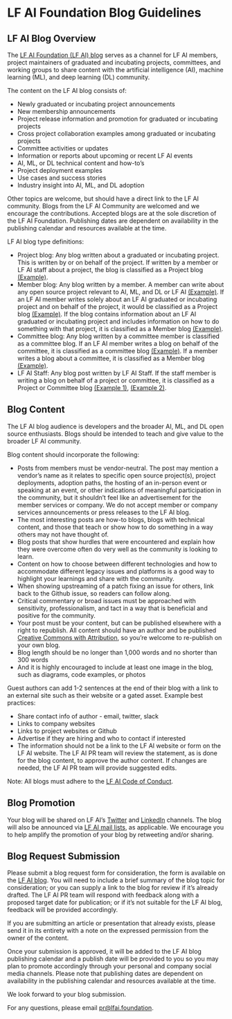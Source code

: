 # LF AI Foundation Blog Guidelines

## LF AI Blog Overview
The [LF AI Foundation (LF AI) blog](https://lfai.foundation/news/blog/) serves as a channel for LF AI members, project maintainers of graduated and incubating projects, committees, and working groups to share content with the artificial intelligence (AI), machine learning (ML), and deep learning (DL) community. 

The content on the LF AI blog consists of:

* Newly graduated or incubating project announcements
* New membership announcements
* Project release information and promotion for graduated or incubating projects
* Cross project collaboration examples among graduated or incubating projects
* Committee activities or updates
* Information or reports about upcoming or recent LF AI events
* AI, ML, or DL technical content and how-to’s 
* Project deployment examples
* Use cases and success stories
* Industry insight into AI, ML, and DL adoption

Other topics are welcome, but should have a direct link to the LF AI community. Blogs from the LF AI Community are welcomed and we encourage the contributions. Accepted blogs are at the sole discretion of the LF AI Foundation. Publishing dates are dependent on availability in the publishing calendar and resources available at the time.

LF AI blog type definitions:

* Project blog: Any blog written about a graduated or incubating project. This is written by or on behalf of the project. If written by a member or LF AI staff about a project, the blog is classified as a Project blog [(Example)](https://lfai.foundation/blog/2020/04/23/forestflow-joins-lf-ai-as-new-incubation-project/). 
* Member blog: Any blog written by a member. A member can write about any open source project relevant to AI, ML, and DL or LF AI [(Example)](https://lfai.foundation/blog/2020/05/26/all-in-open-source-why-i-quit-tech-giant-and-found-my-oss-startup/). If an LF AI member writes solely about an LF AI graduated or incubating project and on behalf of the project, it would be classified as a Project blog [(Example)](https://lfai.foundation/blog/2019/10/30/apache-nifi-ai-fairness-360-aif360-integration-trusted-ai-architecture-development-report-1/). If the blog contains information about an LF AI graduated or incubating project and includes information on how to do something with that project, it is classified as a Member blog [(Example)](https://lfai.foundation/blog/2019/07/26/att-orange-techmahindra-adoption-of-acumos-ai-builds-foundation-for-growth/).
* Committee blog: Any blog written by a committee member is classified as a committee blog. If an LF AI member writes a blog on behalf of the committee, it is classified as a committee blog [(Example)](https://lfai.foundation/blog/2019/08/15/integration-among-tools-key-to-machine-learning-implementation-success/). If a member writes a blog about a committee, it is classified as a Member blog [(Example)](https://lfai.foundation/blog/2019/09/03/improved-project-proposal-process/).
* LF AI Staff: Any blog post written by LF AI Staff. If the staff member is writing a blog on behalf of a project or committee, it is classified as a Project or Committee blog [(Example 1)](https://lfai.foundation/blog/2020/04/27/sparklyr-1-2-0-now-available/), [(Example 2)](https://lfai.foundation/blog/2020/04/29/thank-you-ibm-onnx-for-a-great-lf-ai-day/).

## Blog Content

The LF AI blog audience is developers and the broader AI, ML, and DL open source enthusiasts. Blogs should be intended to teach and give value to the broader LF AI community.

Blog content should incorporate the following:

* Posts from members must be vendor-neutral. The post may mention a vendor’s name as it relates to specific open source project(s), project deployments, adoption paths, the hosting of an in-person event or speaking at an event, or other indications of meaningful participation in the community, but it shouldn’t feel like an advertisement for the member services or company. We do not accept member or company services announcements or press releases to the LF AI blog.
* The most interesting posts are how-to blogs, blogs with technical content, and those that teach or show how to do something in a way others may not have thought of.
* Blog posts that show hurdles that were encountered and explain how they were overcome often do very well as the community is looking to learn.
* Content on how to choose between different technologies and how to accommodate different legacy issues and platforms is a good way to highlight your learnings and share with the community.
* When showing upstreaming of a patch fixing an issue for others, link back to the Github issue, so readers can follow along.
* Critical commentary or broad issues must be approached with sensitivity, professionalism, and tact in a way that is beneficial and positive for the community.
* Your post must be your content, but can be published elsewhere with a right to republish. All content should have an author and be published [Creative Commons with Attribution](https://creativecommons.org/share-your-work/), so you’re welcome to re-publish on your own blog.
* Blog length should be no longer than 1,000 words and no shorter than 300 words
* And it is highly encouraged to include at least one image in the blog, such as diagrams, code examples, or photos

Guest authors can add 1-2 sentences at the end of their blog with a link to an external site such as their website or a gated asset. Example best practices:

* Share contact info of author - email, twitter, slack
* Links to company websites
* Links to project websites or Github
* Advertise if they are hiring and who to contact if interested
* The information should not be a link to the LF AI website or form on the LF AI website. The LF AI PR team will review the statement, as is done for the blog content, to approve the author content. If changes are needed, the LF AI PR team will provide suggested edits.

Note: All blogs must adhere to the [LF AI Code of Conduct](https://lfprojects.org/policies/code-of-conduct/).

## Blog Promotion 
Your blog will be shared on LF AI’s [Twitter](https://twitter.com/LFAI_Foundation) and [LinkedIn](https://www.linkedin.com/company/lfai/) channels. The blog will also be announced via [LF AI mail lists](https://lists.lfai.foundation/g/main/subgroups), as applicable. We encourage you to help amplify the promotion of your blog by retweeting and/or sharing.

## Blog Request Submission
Please submit a blog request form for consideration, the form is available on the [LF AI blog](https://lfai.foundation/news/blog/). You will need to include a brief summary of the blog topic for consideration; or you can supply a link to the blog for review if it’s already drafted. The LF AI PR team will respond with feedback along with a proposed target date for publication; or if it’s not suitable for the LF AI blog, feedback will be provided accordingly.

If you are submitting an article or presentation that already exists, please send it in its entirety with a note on the expressed permission from the owner of the content.

Once your submission is approved, it will be added to the LF AI blog publishing calendar and a publish date will be provided to you so you may plan to promote accordingly through your personal and company social media channels. Please note that publishing dates are dependent on availability in the publishing calendar and resources available at the time. 

We look forward to your blog submission. 

For any questions, please email pr@lfai.foundation. 
